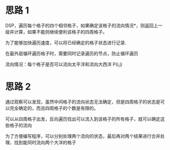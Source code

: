 <!--
 * @Author: MoeMoeFish moemoefish@qq.com
 * @Date: 2022-09-22 16:40:23
 * @LastEditors: MoeMoeFish moemoefish@qq.com
 * @LastEditTime: 2022-10-12 13:13:54
 * @Description: 
-->
# 思路 1

DSP，遍历每个格子的四个相邻格子，如果确定该格子的流向情况*，则返回上一级并计算，如果不能则继续便利该格子的四周格子。

为了能够加快遍历速度，可以将已经确定的格子状态进行记录.

在最外层循环遍历格子时，需要同时记录遍历的节点，防止循环遍历

流向情况：每个格子是否可以流向太平洋和流向大西洋 P(i,j)

# 思路 2
通过观察可以发现，虽然中间格子的流向状态无法确定，但是四周格子的状态是可以完全确定的，而且四周格子的个数是有限的。

可以从四周格子出发，反向遍历找出可以流入到该格子的所有格子，就可以确定这些格子的流向

为了方便编写程序，可以分别处理两个流向的状态，最后再对两个结果进行合并处理，找到能同时流向两个大洋的格子


